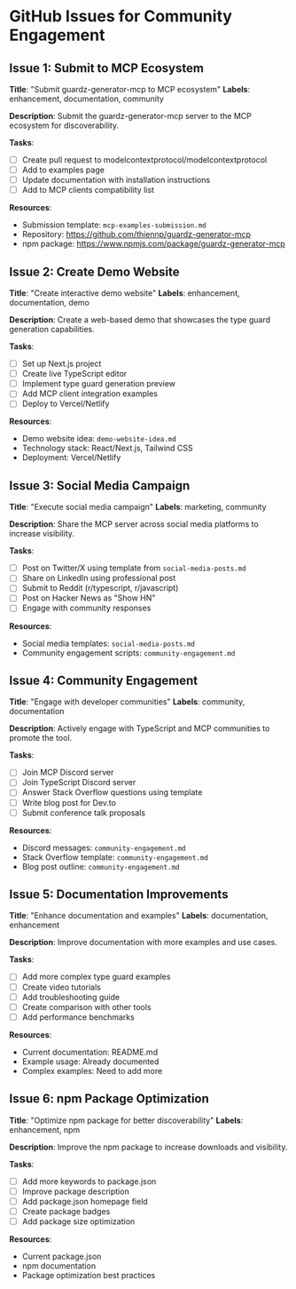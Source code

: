 # GitHub Issues for Community Engagement

## Issue 1: Submit to MCP Ecosystem
**Title**: "Submit guardz-generator-mcp to MCP ecosystem"
**Labels**: enhancement, documentation, community

**Description**:
Submit the guardz-generator-mcp server to the MCP ecosystem for discoverability.

**Tasks**:
- [ ] Create pull request to modelcontextprotocol/modelcontextprotocol
- [ ] Add to examples page
- [ ] Update documentation with installation instructions
- [ ] Add to MCP clients compatibility list

**Resources**:
- Submission template: `mcp-examples-submission.md`
- Repository: https://github.com/thiennp/guardz-generator-mcp
- npm package: https://www.npmjs.com/package/guardz-generator-mcp

## Issue 2: Create Demo Website
**Title**: "Create interactive demo website"
**Labels**: enhancement, documentation, demo

**Description**:
Create a web-based demo that showcases the type guard generation capabilities.

**Tasks**:
- [ ] Set up Next.js project
- [ ] Create live TypeScript editor
- [ ] Implement type guard generation preview
- [ ] Add MCP client integration examples
- [ ] Deploy to Vercel/Netlify

**Resources**:
- Demo website idea: `demo-website-idea.md`
- Technology stack: React/Next.js, Tailwind CSS
- Deployment: Vercel/Netlify

## Issue 3: Social Media Campaign
**Title**: "Execute social media campaign"
**Labels**: marketing, community

**Description**:
Share the MCP server across social media platforms to increase visibility.

**Tasks**:
- [ ] Post on Twitter/X using template from `social-media-posts.md`
- [ ] Share on LinkedIn using professional post
- [ ] Submit to Reddit (r/typescript, r/javascript)
- [ ] Post on Hacker News as "Show HN"
- [ ] Engage with community responses

**Resources**:
- Social media templates: `social-media-posts.md`
- Community engagement scripts: `community-engagement.md`

## Issue 4: Community Engagement
**Title**: "Engage with developer communities"
**Labels**: community, documentation

**Description**:
Actively engage with TypeScript and MCP communities to promote the tool.

**Tasks**:
- [ ] Join MCP Discord server
- [ ] Join TypeScript Discord server
- [ ] Answer Stack Overflow questions using template
- [ ] Write blog post for Dev.to
- [ ] Submit conference talk proposals

**Resources**:
- Discord messages: `community-engagement.md`
- Stack Overflow template: `community-engagement.md`
- Blog post outline: `community-engagement.md`

## Issue 5: Documentation Improvements
**Title**: "Enhance documentation and examples"
**Labels**: documentation, enhancement

**Description**:
Improve documentation with more examples and use cases.

**Tasks**:
- [ ] Add more complex type guard examples
- [ ] Create video tutorials
- [ ] Add troubleshooting guide
- [ ] Create comparison with other tools
- [ ] Add performance benchmarks

**Resources**:
- Current documentation: README.md
- Example usage: Already documented
- Complex examples: Need to add more

## Issue 6: npm Package Optimization
**Title**: "Optimize npm package for better discoverability"
**Labels**: enhancement, npm

**Description**:
Improve the npm package to increase downloads and visibility.

**Tasks**:
- [ ] Add more keywords to package.json
- [ ] Improve package description
- [ ] Add package.json homepage field
- [ ] Create package badges
- [ ] Add package size optimization

**Resources**:
- Current package.json
- npm documentation
- Package optimization best practices 